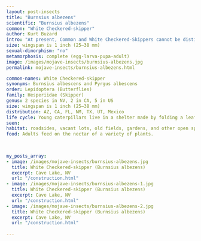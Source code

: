 ```yaml
---
layout: post-insects
title: "Burnsius albezens"
scientific: "Burnsius albezens"
common: "White Checkered-skipper"
author: Kurt Buzard
intro: "At present, Common and White Checkered-Skippers cannot be distinguished in the field. Checkered-Skippers nectar from small flowers, often choosing white-flowered composites. When they nectar, puddle, or perch, they usually hold their wings open. At night, they roost on tall weeds with wings tightly closed. This posture may give them a head start on sunlight absorption the following morning. Females lay eggs singly on the leaves of introduced and native members of the Mallow family. Larvae are believed to feed on plants in the mallow family, including globe mallows (Sphaeralcea), velvet-leaf (Abutilon), and poppy mallow (Callirhoe). Adults feed on the nectar of a variety of plants."
size: wingspan is 1 inch (25–38 mm)
sexual-dimorphism: "no"
metamorphosis: complete (egg-larva-pupa-adult)
image: /images/mojave-insects/burnsius-albezens.jpg
permalink: mojave-insects/burnsius-albezens.html

common-names: White Checkered-skipper
synonyms: Burnsius albescens and Pyrgus albescens
order: Lepidoptera (Butterflies)
family: Hesperiidae (Skipper)
genus: 2 species in NV, 2 in CA, 5 in US
size: wingspan is 1 inch (25–38 mm)
distribution: AZ, CA, FL, NM, TX, UT, Mexico
life cycle: Young caterpillars live in a shelter made by folding a leaf and tying it together with silken strands. As the caterpillars grow larger, they enlarge their retreat by joining several leaves together with silk. Fully grown caterpillars overwinter.
seen: 
habitat: roadsides, vacant lots, old fields, gardens, and other open spaces, open and sunny areas
food: Adults feed on the nectar of a variety of plants.
 
   

my_posts_array:
- image: /images/mojave-insects/burnsius-albezens.jpg
  title: White Checkered-skipper (Burnsius albezens)
  excerpt: Cave Lake, NV
  url: "/construction.html"
- image: /images/mojave-insects/burnsius-albezens-1.jpg
  title: White Checkered-skipper (Burnsius albezens)
  excerpt: Cave Lake, NV
  url: "/construction.html"
- image: /images/mojave-insects/burnsius-albezens-2.jpg
  title: White Checkered-skipper (Burnsius albezens)
  excerpt: Cave Lake, NV
  url: "/construction.html" 
 
---
```

  
  
 <p></p>
  
